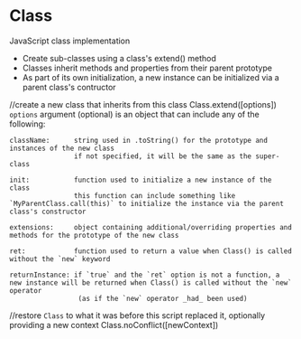Class
=====

JavaScript class implementation

- Create sub-classes using a class's extend() method
- Classes inherit methods and properties from their parent prototype
- As part of its own initialization, a new instance can be initialized via a parent class's contructor


//create a new class that inherits from this class
Class.extend([options])
 `options` argument (optional) is an object that can include any of the following:
	
	className:		string used in .toString() for the prototype and instances of the new class
					if not specified, it will be the same as the super-class
	
	init:			function used to initialize a new instance of the class
					this function can include something like `MyParentClass.call(this)` to initialize the instance via the parent class's constructor
	
	extensions:		object containing additional/overriding properties and methods for the prototype of the new class
	
	ret:			function used to return a value when Class() is called without the `new` keyword
	
	returnInstance:	if `true` and the `ret` option is not a function, a new instance will be returned when Class() is called without the `new` operator
					 (as if the `new` operator _had_ been used)

//restore `Class` to what it was before this script replaced it, optionally providing a new context
Class.noConflict([newContext])
